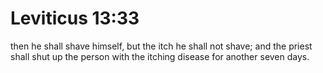 # Leviticus 13:33

then he shall shave himself, but the itch he shall not shave; and the priest shall shut up the person with the itching disease for another seven days.
